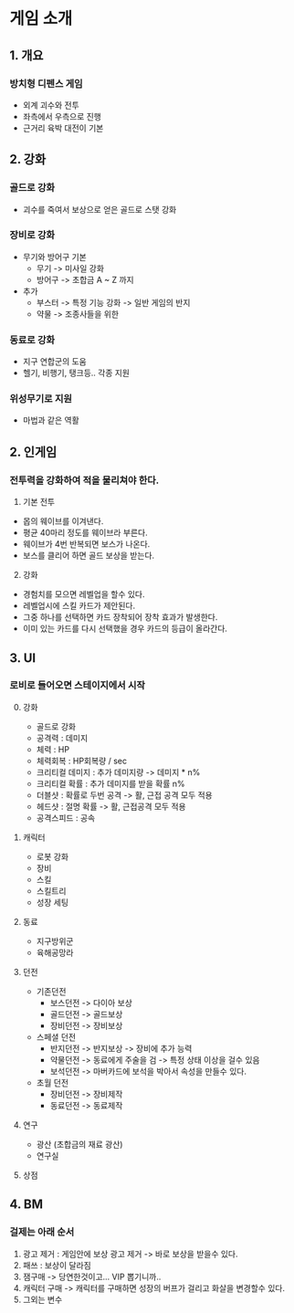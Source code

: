 # 게임 소개
## 1. 개요
### 방치형 디펜스 게임
 - 외계 괴수와 전투
 - 좌측에서 우측으로 진행  
 - 근거리 육박 대전이 기본

## 2. 강화
### 골드로 강화 
- 괴수를 죽여서 보상으로 얻은 골드로 스탯 강화 

### 장비로 강화
- 무기와 방어구 기본 
  - 무기 -> 미사일 강화
  - 방어구 -> 초합금 A ~ Z 까지
- 추가 
  - 부스터 -> 특정 기능 강화 -> 일반 게임의 반지
  - 약물 -> 조종사들을 위한    

### 동료로 강화
- 지구 연합군의 도움
- 헬기, 비행기, 탱크등.. 각종 지원

### 위성무기로 지원
- 마법과 같은 역활

## 2. 인게임
### 전투력을 강화하여 적을 물리쳐야 한다. 
1) 기본 전투
 - 몹의 웨이브를 이겨낸다. 
 - 평균 40마리 정도를 웨이브라 부른다. 
 - 웨이브가 4번 반복되면 보스가 나온다. 
 - 보스를 클리어 하면 골드 보상을 받는다.

2) 강화
 - 경험치를 모으면 레벨업을 할수 있다. 
 - 레벨업시에 스킬 카드가 제안된다.
 - 그중 하나를 선택하면 카드 장착되어 장착 효과가 발생한다.
 - 이미 있는 카드를 다시 선택했을 경우 카드의 등급이 올라간다.

## 3. UI
### 로비로 들어오면 스테이지에서 시작
0) 강화
    - 골드로 강화 
    - 공격력 : 데미지
    - 체력 : HP
    - 체력회복 : HP회복량 / sec
    - 크리티컬 데미지 : 추가 데미지량 -> 데미지 * n%
    - 크리티컬 확률 : 추가 데미지를 받을 확률 n%
    - 더블샷 : 확률로 두번 공격 -> 활, 근접 공격 모두 적용
    - 헤드샷 : 절명 확률 -> 활, 근접공격 모두 적용
    - 공격스피드 : 공속  
1) 캐릭터
    - 로봇 강화 
    - 장비
    - 스킬
    - 스킬트리
    - 성장 세팅  
2) 동료 
    - 지구방위군
    - 육해공망라
3) 던전
   - 기존던전
     - 보스던전 -> 다이아 보상
     - 골드던전 -> 골드보상
     - 장비던전 -> 장비보상
   - 스페셜 던전
     - 반지던전 -> 반지보상 -> 장비에 추가 능력
     - 약물던전 -> 동료에게 주술을 검 -> 특정 상태 이상을 걸수 있음
     - 보석던전 -> 마버카드에 보석을 박아서 속성을 만들수 있다. 
   - 초월 던전
     - 장비던전 -> 장비제작
     - 동료던전 -> 동료제작 

4) 연구
   - 광산 (초합금의 재료 광산)
   - 연구실
 
5) 상점

## 4. BM
### 걸제는 아래 순서
1) 광고 제거 : 게임안에 보상 광고 제거 -> 바로 보상을 받을수 있다. 
2) 패쓰 : 보상이 달라짐
3) 잼구매 -> 당연한것이고... VIP 뽑기니까..
4) 캐릭터 구매 -> 캐릭터를 구매하면 성장의 버프가 걸리고 화살을 변경할수 있다.
5) 그외는 변수

